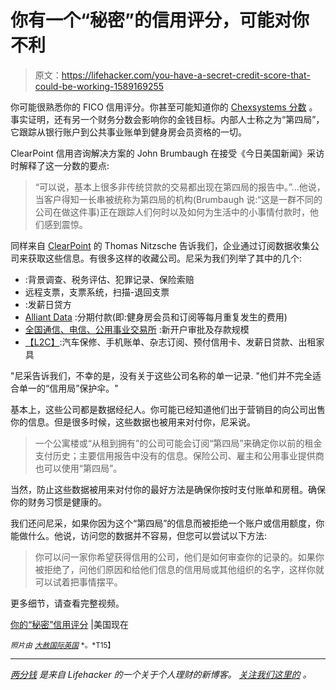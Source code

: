 # 你有一个“秘密”的信用评分，可能对你不利

> 原文：<https://lifehacker.com/you-have-a-secret-credit-score-that-could-be-working-1589169255>

你可能很熟悉你的 FICO 信用评分。你甚至可能知道你的 [Chexsystems 分数](https://lifehacker.com/how-can-i-open-a-bank-account-when-my-credit-sucks-1585417920) 。事实证明，还有另一个财务分数会影响你的金钱目标。内部人士称之为“第四局”，它跟踪从银行账户到公共事业账单到健身房会员资格的一切。



ClearPoint 信用咨询解决方案的 John Brumbaugh 在接受《今日美国新闻》采访时解释了这一分数的要点:

> “可以说，基本上很多非传统贷款的交易都出现在第四局的报告中。”...他说，当客户得知一长串被统称为第四局的机构(Brumbaugh 说:“这是一群不同的公司在做这件事)正在跟踪人们何时以及如何为生活中的小事情付款时，他们感到震惊。

同样来自 [ClearPoint](http://www.clearpointcreditcounselingsolutions.org/) 的 Thomas Nitzsche 告诉我们，企业通过订阅数据收集公司来获取这些信息。有很多这样的收藏公司。尼采为我们列举了其中的几个:

*   :背景调查、税务评估、犯罪记录、保险索赔
*   远程支票，支票系统，扫描-退回支票
*   :发薪日贷方
*   [Alliant Data](http://www.alliantdata.com/solutions/credit-scoring/) :分期付款(即:健身房会员和订阅等每月重复发生的费用)
*   [全国通信、电信、公用事业交易所](http://www.nctue.com/consumer) :新开户审批及存款规模
*   [【L2C】](http://www.l2c.com/):汽车保修、手机账单、杂志订阅、预付信用卡、发薪日贷款、出租家具

"尼采告诉我们，不幸的是，没有关于这些公司名称的单一记录. "他们并不完全适合单一的“信用局”保护伞。"

基本上，这些公司都是数据经纪人。你可能已经知道他们出于营销目的向公司出售你的信息。但是很多时候，这些数据也被用来对付你，尼采说。

> 一个公寓楼或“从租到拥有”的公司可能会订阅“第四局”来确定你以前的租金支付历史；主要信用报告中没有的信息。保险公司、雇主和公用事业提供商也可以使用“第四局”。

当然，防止这些数据被用来对付你的最好方法是确保你按时支付账单和房租。确保你的财务习惯是健康的。

我们还问尼采，如果你因为这个“第四局”的信息而被拒绝一个账户或信用额度，你能做什么。他说，访问您的数据并不容易，但您可以尝试以下方法:

> 你可以问一家你希望获得信用的公司，他们是如何审查你的记录的。如果你被拒绝了，问他们原因和给他们信息的信用局或其他组织的名字，这样你就可以试着把事情摆平。

更多细节，请查看完整视频。

[你的“秘密”信用评分](http://www.americanownews.com/story/16539121/your-secret-credit-score) |美国现在

<small>*照片由*</small> [<small>*大赦国际英国*</small>](https://www.flickr.com/photos/amnestyuk/) <small>*。*T15】</small>

* * *

[*两分钱*](http://twocents.lifehacker.com/) *是来自 Lifehacker 的一个关于个人理财的新博客。* [*关注我们这里的*](https://twitter.com/TwoCentsLH) *。*